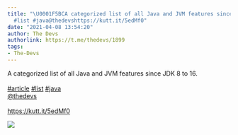 ```yaml
---
title: "\U0001F5BCA categorized list of all Java and JVM features since JDK 8 to 16.#article
  #list #java@thedevshttps://kutt.it/5edMf0"
date: "2021-04-08 13:54:20"
author: The Devs
authorlink: https://t.me/thedevs/1899
tags:
- The-Devs
---
```

<p>A categorized list of all Java and JVM features since JDK 8 to 16.<br><br><a href="https://t.me/thedevs/1899?q=%23article">#article</a> <a href="https://t.me/thedevs/1899?q=%23list">#list</a> <a href="https://t.me/thedevs/1899?q=%23java">#java</a><br><a href="https://t.me/thedevs" target="_blank">@thedevs</a><br><br><a href="https://kutt.it/5edMf0" target="_blank" rel="noopener">https://kutt.it/5edMf0</a></p><img src="https://cdn4.telesco.pe/file/BKa63JKaO6m7CMDeifJaoVBc8S_3Nhri28GRmfNwZg_cTpBqTGAU-EMGl5-vTOVVSii6Rerp-pYaGkU6dvcu6gPPO42oIDKFAp3TseVsYQfHy-q1tNroakwIfgUpllXbrpdP-KDBWoGbYLQZWARe4By3Q91mPflA28Q_VjZEKH729zfQ_qHM3zcmUi_bS-AzCbI8LdV7HKNY3tPxuahxS8DKdLJ5kcyUr-FgNP0wA5kZG7r_7q08jWFenaSZW2jgUPXlQjDTttVeqoselmLxFTfOzZFTr3l5NLEbcCunMMKjZkxxJXfrRh3okDJ53QugyD-b7cSavu0Ka46KQzEWtg.jpg" referrerpolicy="no-referrer">